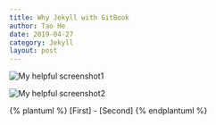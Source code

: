 ```yaml
---
title: Why Jekyll with GitBook
author: Tao He
date: 2019-04-27
category: Jekyll
layout: post
---
```


![My helpful screenshot1]({{site.url}}/{{site.baseurl}}/assets/img/test.jpg)

![My helpful screenshot2]({{site.url}}/{{site.baseurl}}/assets/img/test1.png)

{% plantuml %}
[First] - [Second]
{% endplantuml %}




